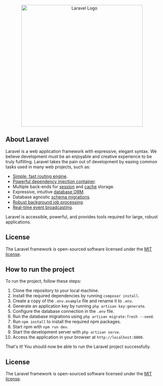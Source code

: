 <p align="center"><a href="https://laravel.com" target="_blank"><img src="https://raw.githubusercontent.com/laravel/art/master/logo-lockup/5%20SVG/2%20CMYK/1%20Full%20Color/laravel-logolockup-cmyk-red.svg" width="400" alt="Laravel Logo"></a></p>
</p>

## About Laravel

Laravel is a web application framework with expressive, elegant syntax. We believe development must be an enjoyable and creative experience to be truly fulfilling. Laravel takes the pain out of development by easing common tasks used in many web projects, such as:

- [Simple, fast routing engine](https://laravel.com/docs/routing).
- [Powerful dependency injection container](https://laravel.com/docs/container).
- Multiple back-ends for [session](https://laravel.com/docs/session) and [cache](https://laravel.com/docs/cache) storage.
- Expressive, intuitive [database ORM](https://laravel.com/docs/eloquent).
- Database agnostic [schema migrations](https://laravel.com/docs/migrations).
- [Robust background job processing](https://laravel.com/docs/queues).
- [Real-time event broadcasting](https://laravel.com/docs/broadcasting).

Laravel is accessible, powerful, and provides tools required for large, robust applications.

## License

The Laravel framework is open-sourced software licensed under the [MIT license](https://opensource.org/licenses/MIT).

## How to run the project

To run the project, follow these steps:

1. Clone the repository to your local machine.
2. Install the required dependencies by running `composer install`.
3. Create a copy of the `.env.example` file and rename it to `.env`.
4. Generate an application key by running `php artisan key:generate`.
5. Configure the database connection in the `.env` file.
6. Run the database migrations using `php artisan migrate:fresh --seed`.
7. Run `npm install` to install the required npm packages.
8. Start npm with `npm run dev`.
9. Start the development server with `php artisan serve`.
10. Access the application in your browser at `http://localhost:8000`.

That's it! You should now be able to run the Laravel project successfully.

## License

The Laravel framework is open-sourced software licensed under the [MIT license](https://opensource.org/licenses/MIT).
